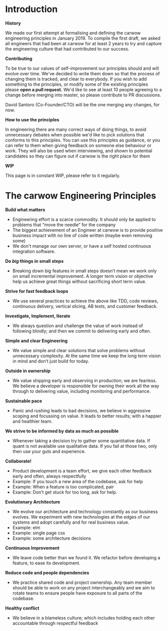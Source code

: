 # Introduction

__History__

We made our first attempt at formalising and defining the carwow engineering principles in January 2019. To compile the first draft, we asked all engineers that had been at carwow for at least 2 years to try and capture the engineering culture that had contributed to our success. 

__Contributing__

To be true to our values of self-improvement our principles should and will evolve over time. We've decided to write them down so that the process of changing them is tracked, and clear to everybody.
If you wish to add something to the principles, or modify some of the existing principles please **open a pull request.**
We'd like to see at least 10 people agreeing to a change before merging into master, so please contribute to PR discussions. 

David Santoro (Co-Founder/CTO) will be the one merging any changes, for now.

__How to use the principles__

In engineering there are many correct ways of doing things, to avoid unnecessary debates when possible we'd like to pick solutions that conforms to this principles. You can use this principles as guidance, or you can refer to them when giving feedback on someone else behaviour or work.
They will also be used when interviewing, and shown to potential candidates so they can figure out if carwow is the right place for them

__WIP__

This page is in constant WIP, please refer to it regularly.

# The carwow Engineering Principles


__Build what matters__ 
  
  * Engineering effort is a scarce commodity. It should only be applied to problems that “move the needle” for the company
  * The biggest achievement of an Engineer at carwow is to provide positive business impact with no line of code written (maybe even removing some)
  * We don't manage our own server, or have a self hosted continuous integration software.
    
    
__Do *big* things in small steps__
  
  * Breaking down big features in small steps doesn’t mean we work only on small incremental improvement. A longer term vision or objective help us achieve great things without sacrificing short term value.
    
    
__Strive for fast feedback loops__
  
  * We use several practices to achieve the above like TDD, code reviews, continuous delivery, vertical slicing, AB tests, and customer feedback.
    
    
__Investigate, Implement, Iterate__
  
  * We always question and challenge the value of work instead of following blindly; and then we commit to delivering early and often.
    

__Simple and clear Engineering__
  
  * We value simple and clear solutions that solve problems without unnecessary complexity. At the same time we keep the long term vision in mind and don’t just build for today. 
    

__Outside in ownership__
  
  * We value shipping early and observing in production; we are fearless. We believe a developer is responsible for owning their work all the way through to delivering value, including monitoring and performance. 

__Sustainable pace__
  
  * Panic and rushing leads to bad decisions, we believe in aggressive scoping and focussing on value. It leads to better results; with a happier and healthier team. 
    
    
__We strive to be informed by data as much as possible__
    
  * Whenever taking a decision try to gather some quantitative data. If quant is not available use qualitative data. If you fail at those two, only then use your guts and experience.
    

__Collaborate!__

  * Product development is a team effort, we give each other feedback early and often, always respectfully
  * Example: If you touch a new area of the codebase, ask for help 
  * Example: When a feature is too complicated, pair
  * Example: Don’t get stuck for too long, ask for help.

  
__Evolutionary Architecture__
  
  * We evolve our architecture and technology constantly as our business evolves. We experiment with new technologies at the edges of our systems and adopt carefully and for real business value.
  * Example: elm 
  * Example: single page css
  * Example: some architecture decisions 
    

__Continuous Improvement__
  
  * We leave code better than we found it. We refactor before developing a feature, to ease its development. 
  

__Reduce code and people dependencies__
  
  * We practice shared code and project ownership. Any team member should be able to work on any project interchangeably and we aim to rotate teams to ensure people have exposure to all parts of the codebase.



__Healthy conflict__
  
  * We believe in a blameless culture; which includes holding each other accountable through respectful feedback
